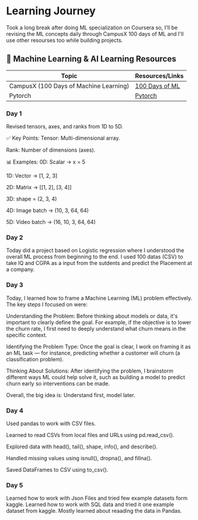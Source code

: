 # Learning Journey 

Took a long break after doing ML specialization on Coursera so, I'll be revising the ML concepts daily through CampusX 100 days of ML and I'll use other resourses too while building projects.



## 📌 Machine Learning & AI Learning Resources  

| Topic                                       | Resources/Links                                       
|---------------------------------------------|------------------------------------------------------|
| CampusX (100 Days of Machine Learning)      | [100 Days of ML](https://campusx.in/) |
| Pytorch           | [Pytorch](https://www.youtube.com/watch?v=Z_ikDlimN6A) |



### Day 1


Revised tensors, axes, and ranks from 1D to 5D.

✅ Key Points:
Tensor: Multi-dimensional array.

Rank: Number of dimensions (axes).

📊 Examples:
0D: Scalar → x = 5

1D: Vector → [1, 2, 3]

2D: Matrix → [[1, 2], [3, 4]]

3D: shape = (2, 3, 4)

4D: Image batch → (10, 3, 64, 64)

5D: Video batch → (16, 10, 3, 64, 64)


### Day 2

Today did a project based on Logistic regression where I understood the overall ML process from beginning to the end. I used 100 datas (CSV) to take IQ and CGPA as a input from the sutdents and predict the Placement at a company. 


### Day 3


Today, I learned how to frame a Machine Learning (ML) problem effectively.
The key steps I focused on were:

Understanding the Problem: Before thinking about models or data, it's important to clearly define the goal. For example, if the objective is to lower the churn rate, I first need to deeply understand what churn means in the specific context.

Identifying the Problem Type: Once the goal is clear, I work on framing it as an ML task — for instance, predicting whether a customer will churn (a classification problem).

Thinking About Solutions: After identifying the problem, I brainstorm different ways ML could help solve it, such as building a model to predict churn early so interventions can be made.

Overall, the big idea is:
Understand first, model later.


### Day 4

Used pandas to work with CSV files.

Learned to read CSVs from local files and URLs using pd.read_csv().

Explored data with head(), tail(), shape, info(), and describe().

Handled missing values using isnull(), dropna(), and fillna().

Saved DataFrames to CSV using to_csv().


### Day 5

Learned how to work with Json Files and tried few example datasets form kaggle.
Learned how to work with SQL data and tried it one example dataset from kaggle.
Mostly learned about reaading the data in Pandas.
